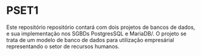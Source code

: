 # PSET1

Este repositório repositório contará com dois projetos de bancos de dados, e sua implementação nos SGBDs PostgresSQL e MariaDB/. O projeto se trata de um modelo de banco de dados para utilização empresárial representando o setor de recursos humanos.
